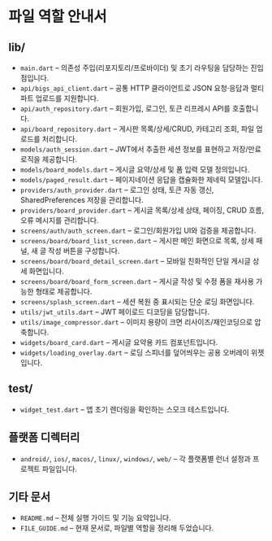 # 파일 역할 안내서

## lib/
- `main.dart` – 의존성 주입(리포지토리/프로바이더) 및 초기 라우팅을 담당하는 진입점입니다.
- `api/bigs_api_client.dart` – 공통 HTTP 클라이언트로 JSON 요청·응답과 멀티파트 업로드를 지원합니다.
- `api/auth_repository.dart` – 회원가입, 로그인, 토큰 리프레시 API를 호출합니다.
- `api/board_repository.dart` – 게시판 목록/상세/CRUD, 카테고리 조회, 파일 업로드를 처리합니다.
- `models/auth_session.dart` – JWT에서 추출한 세션 정보를 표현하고 저장/만료 로직을 제공합니다.
- `models/board_models.dart` – 게시글 요약/상세 및 폼 입력 모델 정의입니다.
- `models/paged_result.dart` – 페이지네이션 응답을 캡슐화한 제네릭 모델입니다.
- `providers/auth_provider.dart` – 로그인 상태, 토큰 자동 갱신, SharedPreferences 저장을 관리합니다.
- `providers/board_provider.dart` – 게시글 목록/상세 상태, 페이징, CRUD 흐름, 오류 메시지를 관리합니다.
- `screens/auth/auth_screen.dart` – 로그인/회원가입 UI와 검증을 제공합니다.
- `screens/board/board_list_screen.dart` – 게시판 메인 화면으로 목록, 상세 패널, 새 글 작성 버튼을 구성합니다.
- `screens/board/board_detail_screen.dart` – 모바일 친화적인 단일 게시글 상세 화면입니다.
- `screens/board/board_form_screen.dart` – 게시글 작성 및 수정 폼을 재사용 가능한 형태로 제공합니다.
- `screens/splash_screen.dart` – 세션 복원 중 표시되는 단순 로딩 화면입니다.
- `utils/jwt_utils.dart` – JWT 페이로드 디코딩을 담당합니다.
- `utils/image_compressor.dart` – 이미지 용량이 크면 리사이즈/재인코딩으로 압축합니다.
- `widgets/board_card.dart` – 게시글 요약용 카드 컴포넌트입니다.
- `widgets/loading_overlay.dart` – 로딩 스피너를 덮어씌우는 공용 오버레이 위젯입니다.

## test/
- `widget_test.dart` – 앱 초기 렌더링을 확인하는 스모크 테스트입니다.

## 플랫폼 디렉터리
- `android/`, `ios/`, `macos/`, `linux/`, `windows/`, `web/` – 각 플랫폼별 런너 설정과 프로젝트 파일입니다.

## 기타 문서
- `README.md` – 전체 실행 가이드 및 기능 요약입니다.
- `FILE_GUIDE.md` – 현재 문서로, 파일별 역할을 정리해 두었습니다.
